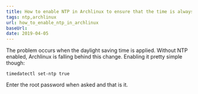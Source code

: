 ```yaml
---
title: How to enable NTP in Archlinux to ensure that the time is always correct
tags: ntp,archlinux
url: how_to_enable_ntp_in_archlinux
baseUrl: 
date: 2019-04-05
---
```

The problem occurs when the daylight saving time is applied. Without NTP enabled, Archlinux is falling behind this change. Enabling it pretty simple though:

```timedatectl set-ntp true```

Enter the root password when asked and that is it.